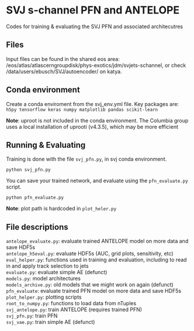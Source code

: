# SVJ s-channel PFN and ANTELOPE

Codes for training & evaluating the SVJ PFN and associated architecutres

## Files

Input files can be found in the shared eos area: /eos/atlas/atlascerngroupdisk/phys-exotics/jdm/svjets-schannel, or check /data/users/ebusch/SVJ/autoencoder/ on katya.

## Conda environment

Create a conda enviroment from the svj\_env.yml file. Key packages are:
`h5py tensorflow keras numpy matplotlib pandas scikit-learn`

**Note**: uproot is not included in the conda environment. The Columbia group uses a local installation of uprooti (v4.3.5), which may be more efficient


## Running & Evaluating

Training is done with the file `svj_pfn.py`, in svj conda environment.
```
python svj_pfn.py
```

You can save your trained network, and evaluate using the `pfn_evaluate.py` script.
```
python pfn_evaluate.py
```

**Note**: plot path is hardcoded in `plot_heler.py`

## File descriptions
`antelope_evaluate.py`: evaluate trained ANTELOPE model on more data and save HDF5s  
`antelope_h5eval.py`: evaluate HDF5s (AUC, grid plots, sensitivity, etc)  
`eval_helper.py`: functions used in training and evaluation, including to read in and apply track selection to jets  
`evaluate.py`: evaluate simple AE (defunct)  
`models.py`: model architectures  
`models_archive.py`: old models that we might work on again (defunct)  
`pfn_evaluate`: evaluate trained PFN model on more data and save HDF5s  
`plot_helper.py`: plotting scripts  
`root_to_numpy.py`: functions to load data from nTuples  
`svj_antelope.py`: train ANTELOPE (requires trained PFN)  
`svj_pfn.py`: train PFN  
`svj_vae.py`: train simple AE (defunct)  
